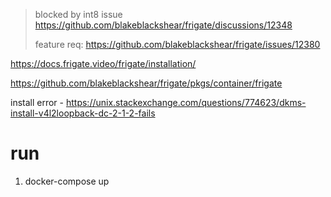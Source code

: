 >blocked by int8 issue https://github.com/blakeblackshear/frigate/discussions/12348
>
>feature req: https://github.com/blakeblackshear/frigate/issues/12380



https://docs.frigate.video/frigate/installation/

https://github.com/blakeblackshear/frigate/pkgs/container/frigate

install error - https://unix.stackexchange.com/questions/774623/dkms-install-v4l2loopback-dc-2-1-2-fails

# run
1. docker-compose up

